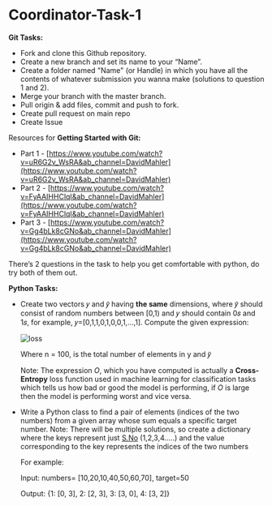 # Coordinator-Task-1

**Git Tasks:**

- Fork and clone this Github repository.
- Create a new branch and set its name to your “Name”.
- Create a folder named "Name" (or Handle) in which you have all the
contents of whatever submission you wanna make (solutions to
question 1 and 2).
- Merge your branch with the master branch.
- Pull origin & add files, commit and push to fork.
- Create pull request on main repo
- Create Issue

Resources for **Getting Started with Git:**

- Part 1 - [https://www.youtube.com/watch?v=uR6G2v_WsRA&ab_channel=DavidMahler](https://www.youtube.com/watch?v=uR6G2v_WsRA&ab_channel=DavidMahler)
- Part 2 - [https://www.youtube.com/watch?v=FyAAIHHClqI&ab_channel=DavidMahler](https://www.youtube.com/watch?v=FyAAIHHClqI&ab_channel=DavidMahler)
- Part 3 - [https://www.youtube.com/watch?v=Gg4bLk8cGNo&ab_channel=DavidMahler](https://www.youtube.com/watch?v=Gg4bLk8cGNo&ab_channel=DavidMahler)

There’s 2 questions in the task to help you get comfortable with python, do try both of them out.

**Python Tasks:**

- Create two vectors 𝑦 and 𝑦̂ having **the same** dimensions, where 𝑦̂ should
consist of random numbers between [0,1) and 𝑦 should contain 0𝑠 and
1𝑠, for example, 𝑦=[0,1,1,0,1,0,0,1,...,1]. Compute the given expression:
    
    ![loss](https://github.com/aquantumreality/Coordinator-Task-1/blob/main/cross-entropy.png)
    
    Where n = 100, is the total number of elements in y and 𝑦̂
    
    Note: The expression *O*, which you have computed is actually a
    **Cross-Entropy** loss function used in machine learning for classification
    tasks which tells us how bad or good the model is performing, if *O* is large
    then the model is performing worst and vice versa.
    
- Write a Python class to find a pair of elements (indices of the two
numbers) from a given array whose sum equals a specific target
number.
Note: There will be multiple solutions, so create a dictionary where the
keys represent just [S.No](http://S.No) (1,2,3,4.....) and the value corresponding to
the key represents the indices of the two numbers
    
    For example:
    
    Input: numbers= [10,20,10,40,50,60,70], target=50
    
    Output: {1: [0, 3], 2: [2, 3], 3: [3, 0], 4: [3, 2]}
